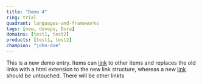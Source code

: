 ```yaml
---
title: "Demo 4"
ring: trial
quadrant: languages-and-frameworks
tags: [new, devops, Dora]
domains: [test1, test2]
products: [test1, test2]
champion: "john-doe"
---
```


This is a new demo entry. Items can [link](/methods-and-patterns/demo-1.html) to other items and replaces the old links with a html extension to the new link structure, whereas a new [link](/methods-and-patterns/demo-1/) should be untouched. There will be other linkts
